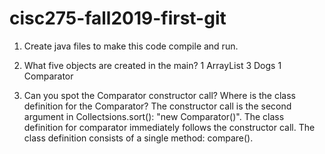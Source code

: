 # cisc275-fall2019-first-git
1. Create java files to make this code compile and run.

2. What five objects are created in the main?
	1 ArrayList
	3 Dogs
	1 Comparator

3. Can you spot the Comparator constructor call? Where is the class definition for the Comparator?
	The constructor call is the second argument in Collectsions.sort(): "new Comparator<Animal>()". 
	The class definition for comparator immediately follows the constructor call. The class definition consists of a single method: compare().

